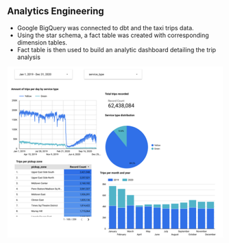## Analytics Engineering

- Google BigQuery was connected to dbt and the taxi trips data.
- Using the star schema, a fact table was created with corresponding dimension tables.
- Fact table is then used to build an analytic dashboard detailing the trip analysis

![Dashboard Screenshot](./images/dashboard_sample.png)
